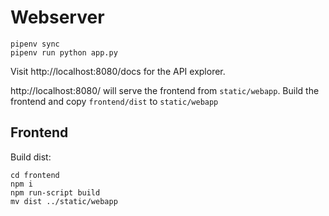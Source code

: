 # Webserver

    pipenv sync
    pipenv run python app.py

Visit http://localhost:8080/docs for the API explorer.

http://localhost:8080/ will serve the frontend from `static/webapp`.
Build the frontend and copy `frontend/dist` to `static/webapp`

## Frontend

Build dist:

    cd frontend
    npm i
    npm run-script build
    mv dist ../static/webapp

